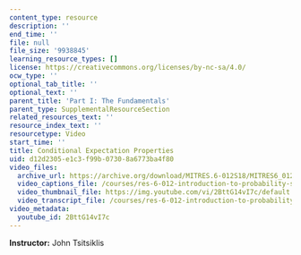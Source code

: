```yaml
---
content_type: resource
description: ''
end_time: ''
file: null
file_size: '9938845'
learning_resource_types: []
license: https://creativecommons.org/licenses/by-nc-sa/4.0/
ocw_type: ''
optional_tab_title: ''
optional_text: ''
parent_title: 'Part I: The Fundamentals'
parent_type: SupplementalResourceSection
related_resources_text: ''
resource_index_text: ''
resourcetype: Video
start_time: ''
title: Conditional Expectation Properties
uid: d12d2305-e1c3-f99b-0730-8a6773ba4f80
video_files:
  archive_url: https://archive.org/download/MITRES.6-012S18/MITRES6_012S18_S13-01_300k.mp4
  video_captions_file: /courses/res-6-012-introduction-to-probability-spring-2018/e11825c0e7a3528e960bac37e5ae7c9f_2BttG14vI7c.vtt
  video_thumbnail_file: https://img.youtube.com/vi/2BttG14vI7c/default.jpg
  video_transcript_file: /courses/res-6-012-introduction-to-probability-spring-2018/36ef971a57ee21b1df6f9c0da40b87d7_2BttG14vI7c.pdf
video_metadata:
  youtube_id: 2BttG14vI7c
---
```


**Instructor:** John Tsitsiklis


